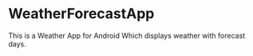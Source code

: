 WeatherForecastApp
==================

This is a Weather App for Android Which displays weather with forecast days.
